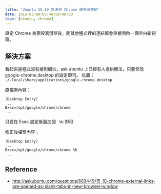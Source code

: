```yaml
---
title: 'Ubuntu 15.10 無法用 Chrome 開外部連結'
date: 2016-03-08T03:44:00+08:00
tags: [ubuntu, chrome]
---
```

設定 Chrome 為預設瀏灠器後，開其他程式裡的連結都會直接開啟一個空白新視窗。

## 解決方案

看起來是程式沒有接到網址，ask ubuntu 上已經有人提供解法，只要修改 google-chrome.desktop 的設定即可。
位置： `~/.local/share/applications/google-chrome.desktop`

原檔案內容：
```
[Desktop Entry]
...
Exec=/opt/google/chrome/chrome
...
```

只要在 Exec 設定後面加個 ` %U` 即可

修正後檔案內容：
```
[Desktop Entry]
...
Exec=/opt/google/chrome/chrome %U
...
```

## Reference
- http://askubuntu.com/questions/689449/15-10-chrome-external-links-are-opened-as-blank-tabs-in-new-browser-window

